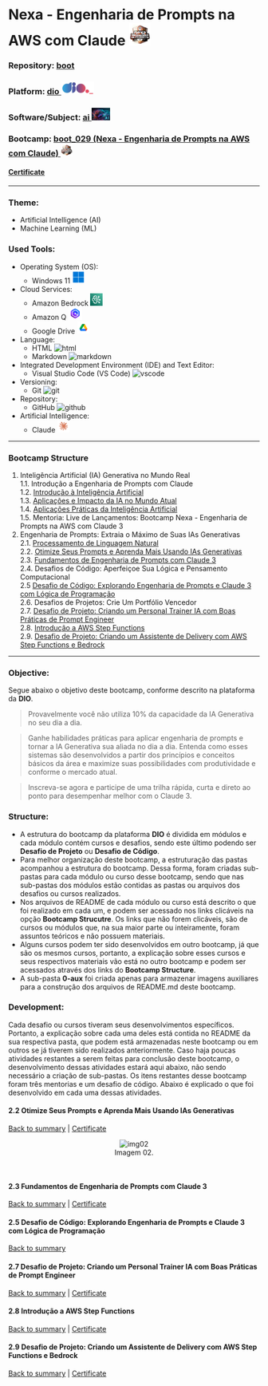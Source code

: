 # Nexa - Engenharia de Prompts na AWS com Claude   <img src="./0-aux/logo_boot.png" alt="boot_029" width="auto" height="45">

### Repository: [boot](../../../)   
### Platform: <a href="../../">dio   <img src="https://github.com/PedroHeeger/main/blob/main/0-aux/logos/plataforma/dio.jpeg" alt="dio" width="auto" height="25"></a>   
### Software/Subject: <a href="../">ai   <img src="https://github.com/PedroHeeger/main/blob/main/0-aux/logos/content/ai.jpg" alt="ai" width="auto" height="25"></a>
### Bootcamp: <a href="./">boot_029 (Nexa - Engenharia de Prompts na AWS com Claude)   <img src="./0-aux/logo_boot.png" alt="boot_029" width="auto" height="25"></a>

#### <a href="https://github.com/PedroHeeger/main/blob/main/cert_ti/03-conclu/ai/(24-09-08)_Cert_Bootcamp_Nexa...IA_Generativa...Claude_3_PH_DIO.pdf">Certificate</a>

---

### Theme:
- Artificial Intelligence (AI)
- Machine Learning (ML)

### Used Tools:
- Operating System (OS): 
  - Windows 11 <img src="https://github.com/PedroHeeger/main/blob/main/0-aux/logos/software/windows11.png" alt="windows11" width="auto" height="25">
- Cloud Services:
  - Amazon Bedrock   <img src="https://github.com/PedroHeeger/main/blob/main/0-aux/logos/cloud/aws_bedrock.png" alt="aws_bedrock" width="auto" height="25">
  - Amazon Q   <img src="https://github.com/PedroHeeger/main/blob/main/0-aux/logos/cloud/aws_q.png" alt="aws_q" width="auto" height="25">
  - Google Drive <img src="https://github.com/PedroHeeger/main/blob/main/0-aux/logos/software/google_drive.png" alt="google_drive" width="auto" height="25">
- Language:
  - HTML   <img src="https://cdn.jsdelivr.net/gh/devicons/devicon/icons/html5/html5-original.svg" alt="html" width="auto" height="25">
  - Markdown   <img src="https://cdn.jsdelivr.net/gh/devicons/devicon/icons/markdown/markdown-original.svg" alt="markdown" width="auto" height="25">
- Integrated Development Environment (IDE) and Text Editor:
  - Visual Studio Code (VS Code)   <img src="https://cdn.jsdelivr.net/gh/devicons/devicon/icons/vscode/vscode-original.svg" alt="vscode" width="auto" height="25">
- Versioning: 
  - Git   <img src="https://cdn.jsdelivr.net/gh/devicons/devicon/icons/git/git-original.svg" alt="git" width="auto" height="25">
- Repository:
  - GitHub   <img src="https://cdn.jsdelivr.net/gh/devicons/devicon/icons/github/github-original.svg" alt="github" width="auto" height="25">
- Artificial Intelligence:
  - Claude   <img src="https://github.com/PedroHeeger/main/blob/main/0-aux/logos/software/claude.png" alt="claude" width="auto" height="25">

---

### Bootcamp Structure
1. <a name="item1">Inteligência Artificial (IA) Generativa no Mundo Real</a>    
  1.1. Introdução a Engenharia de Prompts com Claude<br>
  1.2. [Introdução à Inteligência Artificial](https://github.com/PedroHeeger/boot/tree/main/dio/ai/boot_024#item1.1)   
  1.3. [Aplicações e Impacto da IA no Mundo Atual](https://github.com/PedroHeeger/boot/tree/main/dio/ai/boot_024#item1.2)   
  1.4. [Aplicações Práticas da Inteligência Artificial](https://github.com/PedroHeeger/boot/tree/main/dio/ai/boot_024#item2.1)   
  1.5. Mentoria: Live de Lançamentos: Bootcamp Nexa - Engenharia de Prompts na AWS com Claude 3   
2. <a name="item2">Engenharia de Prompts: Extraia o Máximo de Suas IAs Generativas</a>   
  2.1. [Processamento de Linguagem Natural](https://github.com/PedroHeeger/boot/tree/main/dio/ai/boot_023/01-fundamentos_ml_ia_gen#item1.3)   
  2.2. <a href="#item2.2">Otimize Seus Prompts e Aprenda Mais Usando IAs Generativas</a><br>
  2.3. <a href="#item2.3">Fundamentos de Engenharia de Prompts com Claude 3</a><br>
  2.4. Desafios de Código: Aperfeiçoe Sua Lógica e Pensamento Computacional<br>
  2.5  <a href="#item2.5">Desafio de Código: Explorando Engenharia de Prompts e Claude 3 com Lógica de Programação</a><br>
  2.6. Desafios de Projetos: Crie Um Portfólio Vencedor<br>
  2.7. <a href="#item2.7">Desafio de Projeto: Criando um Personal Trainer IA com Boas Práticas de Prompt Engineer</a><br>
  2.8. <a href="#item2.8">Introdução a AWS Step Functions</a><br>
  2.9. <a href="#item2.9">Desafio de Projeto: Criando um Assistente de Delivery com AWS Step Functions e Bedrock</a><br>

---

### Objective:
Segue abaixo o objetivo deste bootcamp, conforme descrito na plataforma da **DIO**.
  
>Provavelmente você não utiliza 10% da capacidade da IA Generativa no seu dia a dia.

>Ganhe habilidades práticas para aplicar engenharia de prompts e tornar a IA Generativa sua aliada no dia a dia. Entenda como esses sistemas são desenvolvidos a partir dos princípios e conceitos básicos da área e maximize suas possibilidades com produtividade e conforme o mercado atual.

>Inscreva-se agora e participe de uma trilha rápida, curta e direto ao ponto para desempenhar melhor com o Claude 3.

### Structure:
- A estrutura do bootcamp da plataforma **DIO** é dividida em módulos e cada módulo contém cursos e desafios, sendo este último podendo ser **Desafio de Projeto** ou **Desafio de Código**. 
- Para melhor organização deste bootcamp, a estruturação das pastas acompanhou a estrutura do bootcamp. Dessa forma, foram criadas sub-pastas para cada módulo ou curso desse bootcamp, sendo que nas sub-pastas dos módulos estão contidas as pastas ou arquivos dos desafios ou cursos realizados.
- Nos arquivos de README de cada módulo ou curso está descrito o que foi realizado em cada um, e podem ser acessado nos links clicáveis na opção **Bootcamp Strucutre**. Os links que não forem clicáveis, são de cursos ou módulos que, na sua maior parte ou inteiramente, foram assuntos teóricos e não possuem materiais.
- Alguns cursos podem ter sido desenvolvidos em outro bootcamp, já que são os mesmos cursos, portanto, a explicação sobre esses cursos e seus respectivos materiais vão está no outro bootcamp e podem ser acessados através dos links do **Bootcamp Structure**.
- A sub-pasta **0-aux** foi criada apenas para armazenar imagens auxiliares para a construção dos arquivos de README.md deste bootcamp.

### Development:
Cada desafio ou cursos tiveram seus desenvolvimentos específicos. Portanto, a explicação sobre cada uma deles está contida no README da sua respectiva pasta, que podem está armazenadas neste bootcamp ou em outros se já tiverem sido realizados anteriormente. Caso haja poucas atividades restantes a serem feitas para conclusão deste bootcamp, o desenvolvimento dessas atividades estará aqui abaixo, não sendo necessário a criação de sub-pastas. Os itens restantes desse bootcamp foram três mentorias e um desafio de código. Abaixo é explicado o que foi desenvolvido em cada uma dessas atividades.

<a name="item2.2"><h4>2.2 Otimize Seus Prompts e Aprenda Mais Usando IAs Generativas</h4></a>[Back to summary](#item2) | <a href="https://github.com/PedroHeeger/main/blob/main/cert_ti/04-curso/ai/(24-09-08)_Ment...IA_Generativa...Claude_3...Amazon_Bedrock_PH_DIO.pdf">Certificate</a>





<div align="Center"><figure>
    <img src="./0-aux/img02.png" alt="img02"><br>
    <figcaption>Imagem 02.</figcaption>
</figure></div><br>











<a name="item2.3"><h4>2.3 Fundamentos de Engenharia de Prompts com Claude 3</h4></a>[Back to summary](#item2) | <a href="https://github.com/PedroHeeger/main/blob/main/cert_ti/04-curso/ai/(24-09-08)_Ment_Amazon%20Q_IA_Generativa...Copiloto...PH_DIO.pdf">Certificate</a>










<a name="item2.5"><h4>2.5 Desafio de Código: Explorando Engenharia de Prompts e Claude 3 com Lógica de Programação</h4></a>[Back to summary](#item2)











<a name="item2.7"><h4>2.7 Desafio de Projeto: Criando um Personal Trainer IA com Boas Práticas de Prompt Engineer</h4></a>[Back to summary](#item2) | <a href="https://github.com/PedroHeeger/main/blob/main/cert_ti/04-curso/ai/(24-09-08)_Ment_Amazon%20Q_IA_Generativa...Copiloto...PH_DIO.pdf">Certificate</a>











<a name="item2.8"><h4>2.8 Introdução a AWS Step Functions</h4></a>[Back to summary](#item2) | <a href="https://github.com/PedroHeeger/main/blob/main/cert_ti/04-curso/ai/(24-09-08)_Ment_Amazon%20Q_IA_Generativa...Copiloto...PH_DIO.pdf">Certificate</a>












<a name="item2.9"><h4>2.9 Desafio de Projeto: Criando um Assistente de Delivery com AWS Step Functions e Bedrock</h4></a>[Back to summary](#item2) | <a href="https://github.com/PedroHeeger/main/blob/main/cert_ti/04-curso/ai/(24-09-08)_Ment_Amazon%20Q_IA_Generativa...Copiloto...PH_DIO.pdf">Certificate</a>







